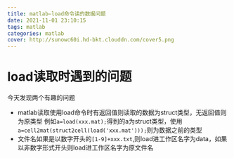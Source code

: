 ```yaml
---
title: matlab—load命令读的数据问题
date: 2021-11-01 23:10:15
tags: matlab
categories: matlab
cover: http://sunowc60i.hd-bkt.clouddn.com/cover5.png
---
```

# load读取时遇到的问题

今天发现两个有趣的问题
- matlab读取使用load命令时有返回值则读取的数据为struct类型，无返回值则为原类型
例如`a=load(xxx.mat);`得到的a为struct类型，使用`a=cell2mat(struct2cell(load('xxx.mat')));`则为数据之前的类型  
- 文件名如果是以数字开头的`[1-9]+xxx.txt`,则load进工作区名字为data，如果以非数字形式开头则load进工作区名字为原文件名